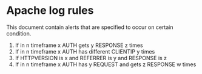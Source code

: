 # Apache log rules

This document contain alerts that are specified to occur on certain condition.

1. If in n timeframe x AUTH gets y RESPONSE z times
2. If in n timeframe x AUTH has different CLIENTIP y times 
3. If HTTPVERSION is x and REFERRER is y and RESPONSE is z
4. If in n timeframe x AUTH has y REQUEST and gets z RESPONSE w times         